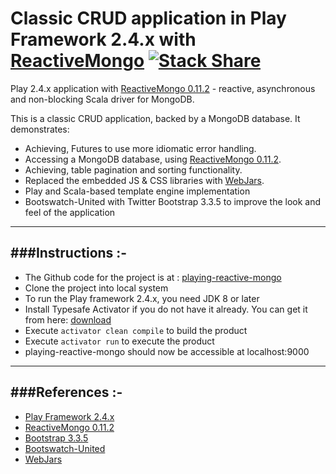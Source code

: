 Classic CRUD application in Play Framework 2.4.x with [ReactiveMongo](http://reactivemongo.org/) [![Stack Share](http://img.shields.io/badge/tech-stack-0690fa.svg?style=flat)](http://stackshare.io/anand-singh/playing-reactive-mongo)
================================================================================================
Play 2.4.x application with [ReactiveMongo 0.11.2](http://reactivemongo.org/) - reactive, asynchronous and non-blocking Scala driver for MongoDB.

This is a classic CRUD application, backed by a MongoDB database. It demonstrates:
- Achieving, Futures to use more idiomatic error handling.
- Accessing a MongoDB database, using [ReactiveMongo 0.11.2](http://reactivemongo.org/).
- Achieving, table pagination and sorting functionality.
- Replaced the embedded JS & CSS libraries with [WebJars](http://www.webjars.org/).
- Play and Scala-based template engine implementation
- Bootswatch-United with Twitter Bootstrap 3.3.5 to improve the look and feel of the application

-----------------------------------------------------------------------
###Instructions :-
-----------------------------------------------------------------------
* The Github code for the project is at : [playing-reactive-mongo](https://github.com/knoldus/playing-reactive-mongo)
* Clone the project into local system
* To run the Play framework 2.4.x, you need JDK 8 or later
* Install Typesafe Activator if you do not have it already. You can get it from here: [download](http://www.playframework.com/download)
* Execute `activator clean compile` to build the product
* Execute `activator run` to execute the product
* playing-reactive-mongo should now be accessible at localhost:9000

-----------------------------------------------------------------------
###References :-
-----------------------------------------------------------------------
* [Play Framework 2.4.x](http://www.playframework.com/)
* [ReactiveMongo 0.11.2](http://reactivemongo.org/)
* [Bootstrap 3.3.5](http://getbootstrap.com/css/)
* [Bootswatch-United](http://bootswatch.com/united/)
* [WebJars](http://www.webjars.org/)
